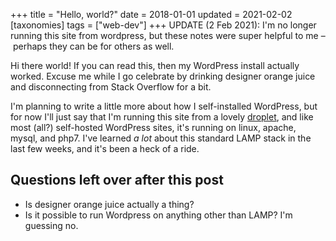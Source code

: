 +++
title = "Hello, world?"
date = 2018-01-01
updated = 2021-02-02
[taxonomies]
tags = ["web-dev"]
+++
UPDATE (2 Feb 2021): I'm no longer running this site from wordpress, but these
notes were super helpful to me – perhaps they can be for others as well.

Hi there world! If you can read this, then my WordPress install actually worked. Excuse me while I go celebrate by drinking designer orange juice and disconnecting from Stack Overflow for a bit.

<!-- more -->

I'm planning to write a little more about how I self-installed WordPress, but for now I'll just say that I'm running this site from a lovely [droplet](https://www.digitalocean.com/products/compute/), and like most (all?) self-hosted WordPress sites, it's running on linux, apache, mysql, and php7. I've learned _a lot_ about this standard LAMP stack in the last few weeks, and it's been a heck of a ride.

## Questions left over after this post

- Is designer orange juice actually a thing?
- Is it possible to run Wordpress on anything other than LAMP? I'm guessing no.
